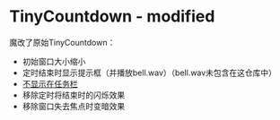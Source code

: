 # TinyCountdown - modified
魔改了原始TinyCountdown：
- 初始窗口大小缩小
- 定时结束时显示提示框（并播放bell.wav）（bell.wav未包含在这仓库中）
- [不显示在任务栏](https://github.com/whosa/TinyCountDown/commit/f8d1ed296c21de221a83f77d09722a585f33fee2)
- 移除定时将结束时的闪烁效果
- 移除窗口失去焦点时变暗效果
